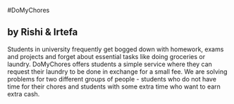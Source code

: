 #DoMyChores
## by Rishi & Irtefa
Students in university frequently get bogged down with homework, exams
and projects and forget about essential tasks like doing groceries or
laundry. DoMyChores offers students a simple service where they can
request their laundry to be done in exchange for a small fee. We are
solving problems for two different groups of people - students who do
not have time for their chores and students with some extra time who
want to earn extra cash.

